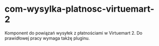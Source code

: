 com-wysylka-platnosc-virtuemart-2
=================================

Komponent do powiązań wysyłek z płatnościami w Virtuemart 2.
Do prawidłowej pracy wymaga takżę pluginu.
